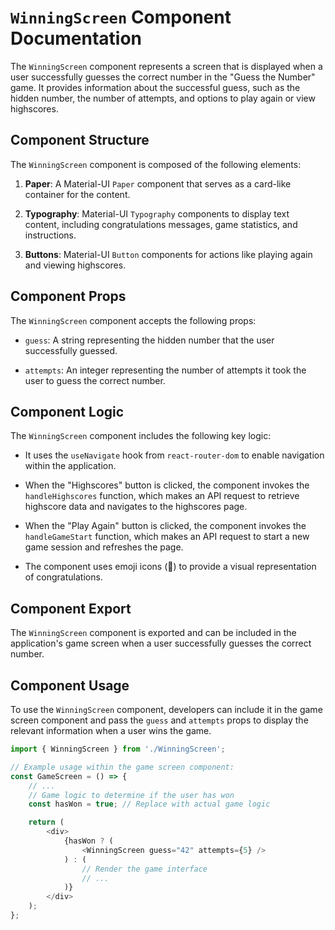 # `WinningScreen` Component Documentation

The `WinningScreen` component represents a screen that is displayed when a user successfully guesses the correct number in the "Guess the Number" game. It provides information about the successful guess, such as the hidden number, the number of attempts, and options to play again or view highscores.

## Component Structure

The `WinningScreen` component is composed of the following elements:

1. **Paper**: A Material-UI `Paper` component that serves as a card-like container for the content.

2. **Typography**: Material-UI `Typography` components to display text content, including congratulations messages, game statistics, and instructions.

3. **Buttons**: Material-UI `Button` components for actions like playing again and viewing highscores.

## Component Props

The `WinningScreen` component accepts the following props:

- `guess`: A string representing the hidden number that the user successfully guessed.

- `attempts`: An integer representing the number of attempts it took the user to guess the correct number.

## Component Logic

The `WinningScreen` component includes the following key logic:

- It uses the `useNavigate` hook from `react-router-dom` to enable navigation within the application.

- When the "Highscores" button is clicked, the component invokes the `handleHighscores` function, which makes an API request to retrieve highscore data and navigates to the highscores page.

- When the "Play Again" button is clicked, the component invokes the `handleGameStart` function, which makes an API request to start a new game session and refreshes the page.

- The component uses emoji icons (🎉) to provide a visual representation of congratulations.

## Component Export

The `WinningScreen` component is exported and can be included in the application's game screen when a user successfully guesses the correct number.

## Component Usage

To use the `WinningScreen` component, developers can include it in the game screen component and pass the `guess` and `attempts` props to display the relevant information when a user wins the game.

```javascript
import { WinningScreen } from './WinningScreen';

// Example usage within the game screen component:
const GameScreen = () => {
    // ...
    // Game logic to determine if the user has won
    const hasWon = true; // Replace with actual game logic

    return (
        <div>
            {hasWon ? (
                <WinningScreen guess="42" attempts={5} />
            ) : (
                // Render the game interface
                // ...
            )}
        </div>
    );
};
```